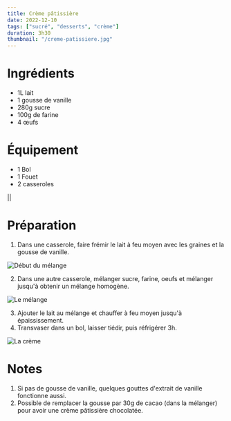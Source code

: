 ```yaml
---
title: Crème pâtissière
date: 2022-12-10
tags: ["sucré", "desserts", "crème"]
duration: 3h30
thumbnail: "/creme-patissiere.jpg"
---
```


# Ingrédients

+ 1L lait
+ 1 gousse de vanille
+ 280g sucre
+ 100g de farine
+ 4 œufs

# Équipement

+ 1 Bol
+ 1 Fouet
+ 2 casseroles

||
# Préparation

1. Dans une casserole, faire frémir le lait à feu moyen avec les graines et la gousse de vanille.

![Début du mélange](/creme-patissiere-step-1.jpg)

2. Dans une autre casserole, mélanger sucre, farine, oeufs et mélanger jusqu'à obtenir un mélange
homogène.

![Le mélange](/creme-patissiere-step-2.jpg)

3. Ajouter le lait au mélange et chauffer à feu moyen jusqu'à épaississement.
4. Transvaser dans un bol, laisser tiédir, puis réfrigérer 3h.

![La crème](/creme-patissiere-step-4.jpg)


# Notes

1. Si pas de gousse de vanille, quelques gouttes d'extrait de vanille fonctionne aussi.
2. Possible de remplacer la gousse par 30g de cacao (dans la mélanger) pour avoir une crème
pâtissière chocolatée.